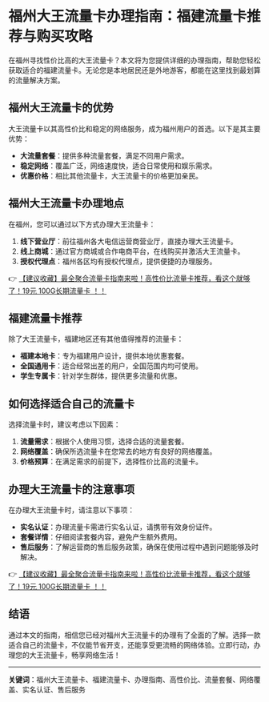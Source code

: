 # 福州大王流量卡办理指南：福建流量卡推荐与购买攻略

在福州寻找性价比高的大王流量卡？本文将为您提供详细的办理指南，帮助您轻松获取适合的福建流量卡。无论您是本地居民还是外地游客，都能在这里找到最划算的流量解决方案。

## 福州大王流量卡的优势

大王流量卡以其高性价比和稳定的网络服务，成为福州用户的首选。以下是其主要优势：

- **大流量套餐**：提供多种流量套餐，满足不同用户需求。
- **稳定网络**：覆盖广泛，网络速度快，适合日常使用和娱乐需求。
- **优惠价格**：相比其他流量卡，大王流量卡的价格更加亲民。

## 福州大王流量卡办理地点

在福州，您可以通过以下方式办理大王流量卡：

1. **线下营业厅**：前往福州各大电信运营商营业厅，直接办理大王流量卡。
2. **线上商城**：通过官方商城或合作电商平台，在线购买并激活大王流量卡。
3. **授权代理点**：福州各区均有授权代理点，提供便捷的办理服务。

👉 [【建议收藏】最全聚合流量卡指南来啦！高性价比流量卡推荐，看这个就够了！19元 100G长期流量卡 ！！](https://bit.ly/Liuliangka)

## 福建流量卡推荐

除了大王流量卡，福建地区还有其他值得推荐的流量卡：

- **福建本地卡**：专为福建用户设计，提供本地优惠套餐。
- **全国通用卡**：适合经常出差的用户，全国范围内均可使用。
- **学生专属卡**：针对学生群体，提供更多流量和优惠。

## 如何选择适合自己的流量卡

选择流量卡时，建议考虑以下因素：

1. **流量需求**：根据个人使用习惯，选择合适的流量套餐。
2. **网络覆盖**：确保所选流量卡在您常去的地方有良好的网络覆盖。
3. **价格预算**：在满足需求的前提下，选择性价比高的流量卡。

## 办理大王流量卡的注意事项

在办理大王流量卡时，请注意以下事项：

- **实名认证**：办理流量卡需进行实名认证，请携带有效身份证件。
- **套餐详情**：仔细阅读套餐内容，避免产生额外费用。
- **售后服务**：了解运营商的售后服务政策，确保在使用过程中遇到问题能够及时解决。

👉 [【建议收藏】最全聚合流量卡指南来啦！高性价比流量卡推荐，看这个就够了！19元 100G长期流量卡 ！！](https://bit.ly/Liuliangka)

## 结语

通过本文的指南，相信您已经对福州大王流量卡的办理有了全面的了解。选择一款适合自己的流量卡，不仅能节省开支，还能享受更流畅的网络体验。立即行动，办理您的大王流量卡，畅享网络生活！

---

**关键词**：福州大王流量卡、福建流量卡、办理指南、高性价比、流量套餐、网络覆盖、实名认证、售后服务